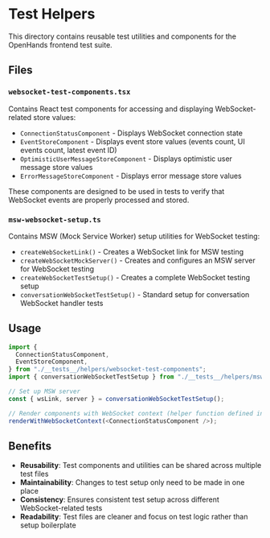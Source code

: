 # Test Helpers

This directory contains reusable test utilities and components for the OpenHands frontend test suite.

## Files

### `websocket-test-components.tsx`
Contains React test components for accessing and displaying WebSocket-related store values:
- `ConnectionStatusComponent` - Displays WebSocket connection state
- `EventStoreComponent` - Displays event store values (events count, UI events count, latest event ID)
- `OptimisticUserMessageStoreComponent` - Displays optimistic user message store values
- `ErrorMessageStoreComponent` - Displays error message store values

These components are designed to be used in tests to verify that WebSocket events are properly processed and stored.



### `msw-websocket-setup.ts`
Contains MSW (Mock Service Worker) setup utilities for WebSocket testing:
- `createWebSocketLink()` - Creates a WebSocket link for MSW testing
- `createWebSocketMockServer()` - Creates and configures an MSW server for WebSocket testing
- `createWebSocketTestSetup()` - Creates a complete WebSocket testing setup
- `conversationWebSocketTestSetup()` - Standard setup for conversation WebSocket handler tests

## Usage

```typescript
import {
  ConnectionStatusComponent,
  EventStoreComponent,
} from "./__tests__/helpers/websocket-test-components";
import { conversationWebSocketTestSetup } from "./__tests__/helpers/msw-websocket-setup";

// Set up MSW server
const { wsLink, server } = conversationWebSocketTestSetup();

// Render components with WebSocket context (helper function defined in test file)
renderWithWebSocketContext(<ConnectionStatusComponent />);
```

## Benefits

- **Reusability**: Test components and utilities can be shared across multiple test files
- **Maintainability**: Changes to test setup only need to be made in one place
- **Consistency**: Ensures consistent test setup across different WebSocket-related tests
- **Readability**: Test files are cleaner and focus on test logic rather than setup boilerplate